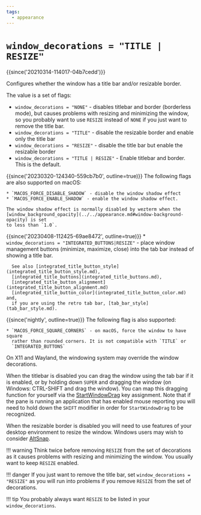 ```yaml
---
tags:
  - appearance
---
```

# `window_decorations = "TITLE | RESIZE"`

{{since('20210314-114017-04b7cedd')}}

Configures whether the window has a title bar and/or resizable border.

The value is a set of flags:

* `window_decorations = "NONE"` - disables titlebar and border (borderless
  mode), but causes problems with resizing and minimizing the window, so you
  probably want to use `RESIZE` instead of `NONE` if you just want to remove
  the title bar.
* `window_decorations = "TITLE"` - disable the resizable border and enable only the title bar
* `window_decorations = "RESIZE"` - disable the title bar but enable the resizable border
* `window_decorations = "TITLE | RESIZE"` - Enable titlebar and border.  This is the default.

{{since('20230320-124340-559cb7b0', outline=true)}}
    The following flags are also supported on macOS:

    * `MACOS_FORCE_DISABLE_SHADOW` - disable the window shadow effect
    * `MACOS_FORCE_ENABLE_SHADOW` - enable the window shadow effect.

    The window shadow effect is normally disabled by wezterm when the
    [window_background_opacity](../../appearance.md#window-background-opacity) is set
    to less than `1.0`.

{{since('20230408-112425-69ae8472', outline=true)}}
    * `window_decorations = "INTEGRATED_BUTTONS|RESIZE"` - place window
      management buttons (minimize, maximize, close) into the tab bar
      instead of showing a title bar.

      See also [integrated_title_button_style](integrated_title_button_style.md),
      [integrated_title_buttons](integrated_title_buttons.md),
      [integrated_title_button_alignment](integrated_title_button_alignment.md)
      [integrated_title_button_color](integrated_title_button_color.md) and,
      if you are using the retro tab bar, [tab_bar_style](tab_bar_style.md).

{{since('nightly', outline=true)}}
    The following flag is also supported:

    * `MACOS_FORCE_SQUARE_CORNERS` - on macOS, force the window to have square
      rather than rounded corners. It is not compatible with `TITLE` or
      `INTEGRATED_BUTTONS`

On X11 and Wayland, the windowing system may override the window decorations.

When the titlebar is disabled you can drag the window using the tab bar if it
is enabled, or by holding down `SUPER` and dragging the window (on Windows:
CTRL-SHIFT and drag the window).  You can map this dragging function for
yourself via the [StartWindowDrag](../keyassignment/StartWindowDrag.md) key
assignment.  Note that if the pane is running an application that has enabled
mouse reporting you will need to hold down the `SHIFT` modifier in order for
`StartWindowDrag` to be recognized.

When the resizable border is disabled you will need to use features of your
desktop environment to resize the window.  Windows users may wish to consider
[AltSnap](https://github.com/RamonUnch/AltSnap).

!!! warning
    Think twice before removing `RESIZE` from the set of decorations as it causes
    problems with resizing and minimizing the window. You usually want to keep
    `RESIZE` enabled.

!!! danger
    If you just want to remove the title bar, set `window_decorations = "RESIZE"`
    as you will run into problems if you remove `RESIZE` from the set of
    decorations.

!!! tip
    You probably always want `RESIZE` to be listed in your `window_decorations`.

